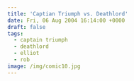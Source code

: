 ```yaml
---
title: 'Captian Triumph vs. Deathlord'
date: Fri, 06 Aug 2004 16:14:00 +0000
draft: false
tags:
  - captain triumph
  - deathlord
  - elliot
  - rob
image: /img/comic10.jpg
---
```


